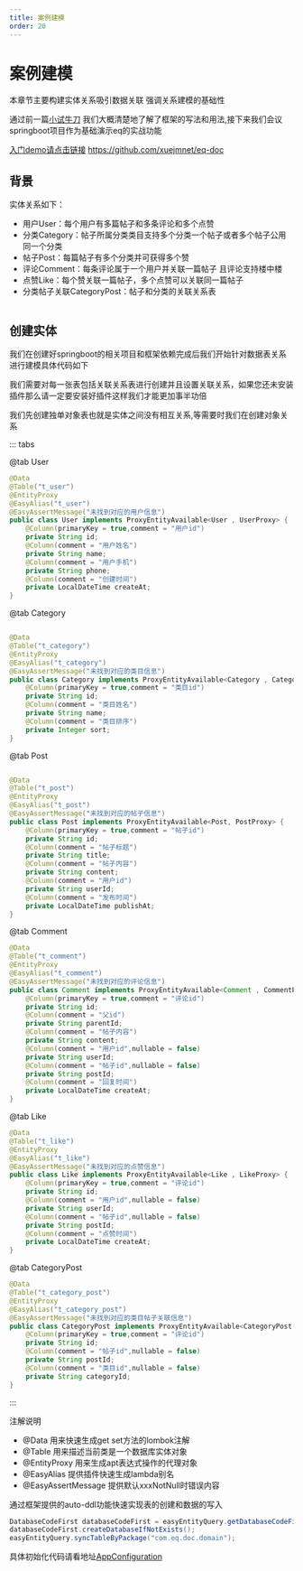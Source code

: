 ```yaml
---
title: 案例建模
order: 20
---
```


# 案例建模
本章节主要构建实体关系吸引数据关联 	强调关系建模的基础性

通过前一篇[小试牛刀](/easy-query-doc/startup/quick-start) 我们大概清楚地了解了框架的写法和用法,接下来我们会议springboot项目作为基础演示eq的实战功能 

[入门demo请点击链接](https://github.com/xuejmnet/eq-doc) https://github.com/xuejmnet/eq-doc

## 背景
实体关系如下：
- 用户User：每个用户有多篇帖子和多条评论和多个点赞
- 分类Category：帖子所属分类类目支持多个分类一个帖子或者多个帖子公用同一个分类
- 帖子Post：每篇帖子有多个分类并可获得多个赞
- 评论Comment：每条评论属于一个用户并关联一篇帖子 且评论支持楼中楼
- 点赞Like：每个赞关联一篇帖子，多个点赞可以关联同一篇帖子
- 分类帖子关联CategoryPost：帖子和分类的关联关系表
<img :src="$withBase('/images/entity-relation.png')" width="600">

## 创建实体
我们在创建好springboot的相关项目和框架依赖完成后我们开始针对数据表关系进行建模具体代码如下

我们需要对每一张表包括关联关系表进行创建并且设置关联关系，如果您还未安装插件那么请一定要安装好插件这样我们才能更加事半功倍

我们先创建独单对象表也就是实体之间没有相互关系,等需要时我们在创建对象关系

::: tabs

@tab User
```java
@Data
@Table("t_user")
@EntityProxy
@EasyAlias("t_user")
@EasyAssertMessage("未找到对应的用户信息")
public class User implements ProxyEntityAvailable<User , UserProxy> {
    @Column(primaryKey = true,comment = "用户id")
    private String id;
    @Column(comment = "用户姓名")
    private String name;
    @Column(comment = "用户手机")
    private String phone;
    @Column(comment = "创建时间")
    private LocalDateTime createAt;
}

```
@tab Category
```java

@Data
@Table("t_category")
@EntityProxy
@EasyAlias("t_category")
@EasyAssertMessage("未找到对应的类目信息")
public class Category implements ProxyEntityAvailable<Category , CategoryProxy> {
    @Column(primaryKey = true,comment = "类目id")
    private String id;
    @Column(comment = "类目姓名")
    private String name;
    @Column(comment = "类目排序")
    private Integer sort;
}
```
@tab Post
```java

@Data
@Table("t_post")
@EntityProxy
@EasyAlias("t_post")
@EasyAssertMessage("未找到对应的帖子信息")
public class Post implements ProxyEntityAvailable<Post, PostProxy> {
    @Column(primaryKey = true,comment = "帖子id")
    private String id;
    @Column(comment = "帖子标题")
    private String title;
    @Column(comment = "帖子内容")
    private String content;
    @Column(comment = "用户id")
    private String userId;
    @Column(comment = "发布时间")
    private LocalDateTime publishAt;
}

```
@tab Comment
```java
@Data
@Table("t_comment")
@EntityProxy
@EasyAlias("t_comment")
@EasyAssertMessage("未找到对应的评论信息")
public class Comment implements ProxyEntityAvailable<Comment , CommentProxy> {
    @Column(primaryKey = true,comment = "评论id")
    private String id;
    @Column(comment = "父id")
    private String parentId;
    @Column(comment = "帖子内容")
    private String content;
    @Column(comment = "用户id",nullable = false)
    private String userId;
    @Column(comment = "帖子id",nullable = false)
    private String postId;
    @Column(comment = "回复时间")
    private LocalDateTime createAt;
}
```
@tab Like
```java
@Data
@Table("t_like")
@EntityProxy
@EasyAlias("t_like")
@EasyAssertMessage("未找到对应的点赞信息")
public class Like implements ProxyEntityAvailable<Like , LikeProxy> {
    @Column(primaryKey = true,comment = "评论id")
    private String id;
    @Column(comment = "用户id",nullable = false)
    private String userId;
    @Column(comment = "帖子id",nullable = false)
    private String postId;
    @Column(comment = "点赞时间")
    private LocalDateTime createAt;
}
```
@tab CategoryPost
```java
@Data
@Table("t_category_post")
@EntityProxy
@EasyAlias("t_category_post")
@EasyAssertMessage("未找到对应的类目帖子关联信息")
public class CategoryPost implements ProxyEntityAvailable<CategoryPost , CategoryPostProxy> {
    @Column(primaryKey = true,comment = "评论id")
    private String id;
    @Column(comment = "帖子id",nullable = false)
    private String postId;
    @Column(comment = "类目id",nullable = false)
    private String categoryId;
}
```

:::

注解说明
- @Data 用来快速生成get set方法的lombok注解
- @Table 用来描述当前类是一个数据库实体对象
- @EntityProxy 用来生成apt表达式操作的代理对象
- @EasyAlias 提供插件快速生成lambda别名
- @EasyAssertMessage 提供默认xxxNotNull时错误内容

<!-- ::: tip 快速创建对象关系!!!
> 在有插件的情况下我们可以通过插件提供的Navigate和MappedBy快速创建实体关系和反向关系具体请看插件章节
::: -->

通过框架提供的auto-ddl功能快速实现表的创建和数据的写入
```java
DatabaseCodeFirst databaseCodeFirst = easyEntityQuery.getDatabaseCodeFirst();
databaseCodeFirst.createDatabaseIfNotExists();
easyEntityQuery.syncTableByPackage("com.eq.doc.domain");
```
具体初始化代码请看地址[AppConfiguration](https://github.com/xuejmnet/eq-doc/blob/main/src/main/java/com/eq/doc/configuration/AppConfiguration.java)

